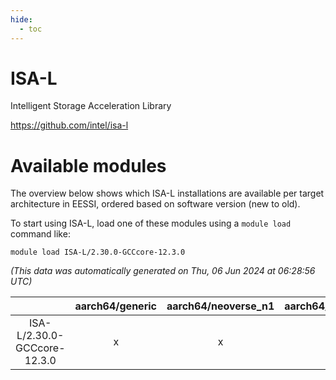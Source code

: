```yaml
---
hide:
  - toc
---
```


ISA-L
=====


Intelligent Storage Acceleration Library

https://github.com/intel/isa-l
# Available modules


The overview below shows which ISA-L installations are available per target architecture in EESSI, ordered based on software version (new to old).

To start using ISA-L, load one of these modules using a `module load` command like:

```shell
module load ISA-L/2.30.0-GCCcore-12.3.0
```

*(This data was automatically generated on Thu, 06 Jun 2024 at 06:28:56 UTC)*  

| |aarch64/generic|aarch64/neoverse_n1|aarch64/neoverse_v1|x86_64/generic|x86_64/amd/zen2|x86_64/amd/zen3|x86_64/intel/haswell|x86_64/intel/skylake_avx512|
| :---: | :---: | :---: | :---: | :---: | :---: | :---: | :---: | :---: |
|ISA-L/2.30.0-GCCcore-12.3.0|x|x|x|x|x|x|x|x|
